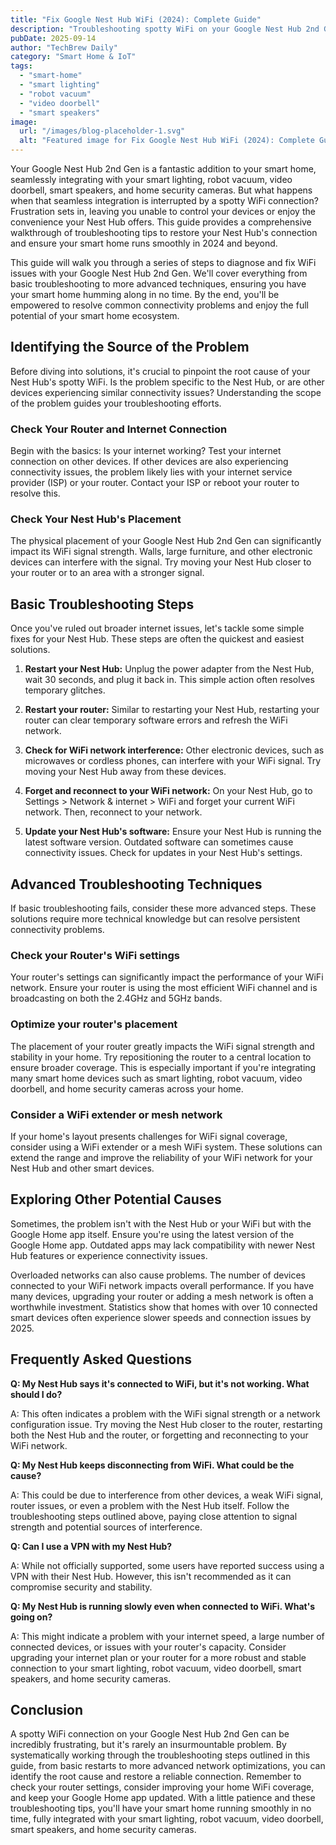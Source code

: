 ```yaml
---
title: "Fix Google Nest Hub WiFi (2024): Complete Guide"
description: "Troubleshooting spotty WiFi on your Google Nest Hub 2nd Gen?  This guide provides solutions for optimal smart home integration with your smart lighting, robot vacuum, and video doorbell.  Get a stable connection now!"
pubDate: 2025-09-14
author: "TechBrew Daily"
category: "Smart Home & IoT"
tags:
  - "smart-home"
  - "smart lighting"
  - "robot vacuum"
  - "video doorbell"
  - "smart speakers"
image:
  url: "/images/blog-placeholder-1.svg"
  alt: "Featured image for Fix Google Nest Hub WiFi (2024): Complete Guide"
---
```


Your Google Nest Hub 2nd Gen is a fantastic addition to your smart home, seamlessly integrating with your smart lighting, robot vacuum, video doorbell, smart speakers, and home security cameras.  But what happens when that seamless integration is interrupted by a spotty WiFi connection? Frustration sets in, leaving you unable to control your devices or enjoy the convenience your Nest Hub offers. This guide provides a comprehensive walkthrough of troubleshooting tips to restore your Nest Hub's connection and ensure your smart home runs smoothly in 2024 and beyond.


This guide will walk you through a series of steps to diagnose and fix WiFi issues with your Google Nest Hub 2nd Gen. We'll cover everything from basic troubleshooting to more advanced techniques, ensuring you have your smart home humming along in no time.  By the end, you'll be empowered to resolve common connectivity problems and enjoy the full potential of your smart home ecosystem.


## Identifying the Source of the Problem

Before diving into solutions, it's crucial to pinpoint the root cause of your Nest Hub's spotty WiFi.  Is the problem specific to the Nest Hub, or are other devices experiencing similar connectivity issues?  Understanding the scope of the problem guides your troubleshooting efforts.

### Check Your Router and Internet Connection

Begin with the basics: Is your internet working?  Test your internet connection on other devices.  If other devices are also experiencing connectivity issues, the problem likely lies with your internet service provider (ISP) or your router.  Contact your ISP or reboot your router to resolve this.


### Check Your Nest Hub's Placement

The physical placement of your Google Nest Hub 2nd Gen can significantly impact its WiFi signal strength.  Walls, large furniture, and other electronic devices can interfere with the signal. Try moving your Nest Hub closer to your router or to an area with a stronger signal.


## Basic Troubleshooting Steps

Once you've ruled out broader internet issues, let's tackle some simple fixes for your Nest Hub. These steps are often the quickest and easiest solutions.


1. **Restart your Nest Hub:** Unplug the power adapter from the Nest Hub, wait 30 seconds, and plug it back in.  This simple action often resolves temporary glitches.

2. **Restart your router:**  Similar to restarting your Nest Hub, restarting your router can clear temporary software errors and refresh the WiFi network.

3. **Check for WiFi network interference:**  Other electronic devices, such as microwaves or cordless phones, can interfere with your WiFi signal.  Try moving your Nest Hub away from these devices.

4. **Forget and reconnect to your WiFi network:** On your Nest Hub, go to Settings > Network & internet > WiFi and forget your current WiFi network. Then, reconnect to your network.

5. **Update your Nest Hub's software:**  Ensure your Nest Hub is running the latest software version.  Outdated software can sometimes cause connectivity issues. Check for updates in your Nest Hub's settings.


## Advanced Troubleshooting Techniques

If basic troubleshooting fails, consider these more advanced steps.  These solutions require more technical knowledge but can resolve persistent connectivity problems.

### Check your Router's WiFi settings

Your router's settings can significantly impact the performance of your WiFi network. Ensure your router is using the most efficient WiFi channel and is broadcasting on both the 2.4GHz and 5GHz bands.


### Optimize your router's placement

The placement of your router greatly impacts the WiFi signal strength and stability in your home. Try repositioning the router to a central location to ensure broader coverage. This is especially important if you're integrating many smart home devices such as smart lighting, robot vacuum, video doorbell, and home security cameras across your home.


###  Consider a WiFi extender or mesh network

If your home's layout presents challenges for WiFi signal coverage, consider using a WiFi extender or a mesh WiFi system.  These solutions can extend the range and improve the reliability of your WiFi network for your Nest Hub and other smart devices.


## Exploring Other Potential Causes


Sometimes, the problem isn't with the Nest Hub or your WiFi but with the Google Home app itself. Ensure you're using the latest version of the Google Home app. Outdated apps may lack compatibility with newer Nest Hub features or experience connectivity issues.


Overloaded networks can also cause problems.  The number of devices connected to your WiFi network impacts overall performance. If you have many devices, upgrading your router or adding a mesh network is often a worthwhile investment.  Statistics show that homes with over 10 connected smart devices often experience slower speeds and connection issues by 2025.


## Frequently Asked Questions

**Q: My Nest Hub says it's connected to WiFi, but it's not working. What should I do?**

A:  This often indicates a problem with the WiFi signal strength or a network configuration issue.  Try moving the Nest Hub closer to the router, restarting both the Nest Hub and the router, or forgetting and reconnecting to your WiFi network.

**Q: My Nest Hub keeps disconnecting from WiFi.  What could be the cause?**

A:  This could be due to interference from other devices, a weak WiFi signal, router issues, or even a problem with the Nest Hub itself.  Follow the troubleshooting steps outlined above, paying close attention to signal strength and potential sources of interference.

**Q:  Can I use a VPN with my Nest Hub?**

A:  While not officially supported, some users have reported success using a VPN with their Nest Hub.  However, this isn't recommended as it can compromise security and stability.

**Q: My Nest Hub is running slowly even when connected to WiFi.  What's going on?**

A: This might indicate a problem with your internet speed, a large number of connected devices, or issues with your router's capacity.  Consider upgrading your internet plan or your router for a more robust and stable connection to your smart lighting, robot vacuum, video doorbell, smart speakers, and home security cameras.


## Conclusion

A spotty WiFi connection on your Google Nest Hub 2nd Gen can be incredibly frustrating, but it's rarely an insurmountable problem. By systematically working through the troubleshooting steps outlined in this guide, from basic restarts to more advanced network optimizations, you can identify the root cause and restore a reliable connection. Remember to check your router settings, consider improving your home WiFi coverage, and keep your Google Home app updated. With a little patience and these troubleshooting tips, you'll have your smart home running smoothly in no time, fully integrated with your smart lighting, robot vacuum, video doorbell, smart speakers, and home security cameras.